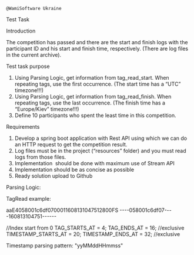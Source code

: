 	@WamiSoftware Ukraine	

Test Task


Introduction

The competition has passed and there are the start and finish logs with the participant ID and his start and finish time, respectively. (There are log files in the current archive).


Test task purpose

1. Using Parsing Logic, get information from tag_read_start. When repeating tags, use the first occurrence. (The start time has a “UTC” timezone!!!)
2. Using Parsing Logic, get information from tag_read_finish. When repeating tags, use the last occurrence.  (The finish time has a “Europe/Kiev” timezone!!!)
3. Define 10 participants who spent the least time in this competition.


Requirements

1. Develop a spring boot application with Rest API using which we can do an HTTP request to get the competition result.
2. Log files must be in the project (“resources” folder) and you must read logs from those files.
3. Implementation ​​ should be done with maximum use of Stream API
4. Implementation should be as concise as possible
5. Ready solution upload to Github



Parsing Logic:

TagRead example:

aaE4058001c6df0700011608131047512800FS
----058001c6df07----160813104751------

//Index start from 0
TAG_STARTS_AT = 4;
TAG_ENDS_AT = 16; //exclusive
TIMESTAMP_STARTS_AT = 20;
TIMESTAMP_ENDS_AT = 32; //exclusive

Timestamp parsing pattern: "yyMMddHHmmss"